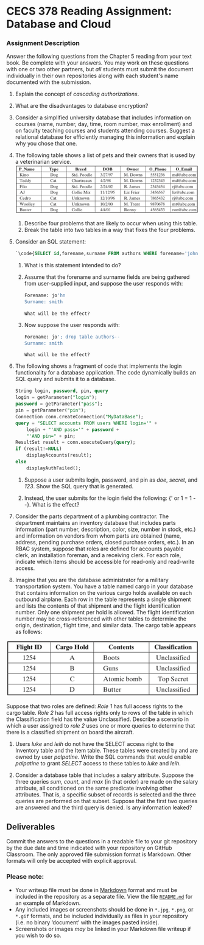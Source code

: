 # CECS 378 Reading Assignment: Database and Cloud

### Assignment Description
Answer the following questions from the Chapter 5 reading from your text book. Be complete with your answers. You may work on these questions with one or two other partners, but *all* students must submit the document individually in their own repositories along with each student's name documented with the submission.

1. Explain the concept of *cascading authorizations*.

2. What are the disadvantages to database encryption?

3. Consider a simplified university database that includes information on courses (name, number, day, time, room number, max enrollment) and on faculty teaching courses and students attending courses. Suggest a relational database for efficiently managing this information and explain why you chose that one.

4. The following table shows a list of pets and their owners that is used by a veterinarian
service.
	![Vet Table](vet_table.png "Vet Table")
  
   1. Describe four problems that are likely to occur when using this table.
   2. Break the table into two tables in a way that fixes the four problems.

1. Consider an SQL statement:

    ``` sql
    `\code{SELECT id,forename,surname FROM authors WHERE forename='john' AND surname='smith'}`
    ```
    
    1. What is this statement intended to do?
    2. Assume that the forename and surname fields are being gathered from user-supplied input, and suppose the user responds with:

        ``` sql
        Forename: jo'hn
        Surname: smith
        ```

           What will be the effect?
    
    3. Now suppose the user responds with:
 
        ``` sql
        Forename: jo'; drop table authors--
        Surname: smith
        ```
       
           What will be the effect?


6. The following shows a fragment of code that implements the login functionality for a database application. The code dynamically builds an SQL query and submits it to a database.

    ``` sql
    String login, password, pin, query
    login = getParameter("login");
    password = getParameter("pass");
    pin = getParameter("pin");
    Connection conn.createConnection("MyDataBase");
    query = "SELECT accounts FROM users WHERE login='" +
        login + "'AND pass='" + password +
        "'AND pin=" + pin;
    ResultSet result = conn.executeQuery(query);
    if (result!=NULL)
        displayAccounts(result);
    else
        displayAuthFailed();
    ```

    1. Suppose a user submits login, password, and pin as *doe*, *secret*, and *123*. Show the SQL query that is generated.
 
    2. Instead, the user submits for the login field the following: {' or 1 = 1 - -}. What is the effect?

7. Consider the parts department of a plumbing contractor. The department maintains an inventory database that includes parts information (part number, description, color, size, number in stock, etc.) and information on vendors from whom parts are obtained (name, address, pending purchase orders, closed purchase orders, etc.). In an RBAC system, suppose that roles are defined for accounts payable clerk, an installation foreman, and a receiving clerk. For each role, indicate which items should be accessible for read-only and read-write access.

8. Imagine that you are the database administrator for a military transportation system. You have a table named cargo in your database that contains information on the various cargo holds available on each outbound airplane. Each row in the table represents a single shipment and lists the contents of that shipment and the flight identification number. Only one shipment per hold is allowed. The flight identification number may be cross-referenced with other tables to determine the origin, destination, flight time, and similar data. The cargo table appears as follows:
   

  ![nukes](military_db.png "Military DB")


Suppose that two roles are defined: *Role 1* has full access rights to the cargo table. *Role 2* has full access rights only to rows of the table in which the Classification field has the value Unclassified. Describe a scenario in which a user assigned to *role 2* uses one or more queries to determine that there is a classified shipment on board the aircraft.

   1. Users *luke* and *leih* do not have the SELECT access right to the Inventory table and the Item table. These tables were created by and are owned by user *palpatine*. Write the SQL commands that would enable *palpatine* to grant *SELECT* access to these tables to *luke* and *leih*.

   2.  Consider a database table that includes a salary attribute. Suppose the three queries *sum*, *count*, and *max* (in that order) are made on the salary attribute, all conditioned on the same predicate involving other attributes. That is, a specific subset of records is selected and the three queries are performed on that subset. Suppose that the first two queries are answered and the third query is denied. Is any information leaked?

## Deliverables

Commit the answers to the questions in a readable file to your git repository by the due date and time indicated with your repository on GitHub Classroom. The only approved file submission format is Markdown. Other formats will only be accepted with explicit approval.

### Please note:

* Your writeup file *must* be done in [Markdown](https://docs.github.com/en/get-started/writing-on-github/getting-started-with-writing-and-formatting-on-github/basic-writing-and-formatting-syntax) format and must be included in the repository as a separate file. View the file [`README.md`](README.md?plain=1) for an example of Markdown.
* Any included images or screenshots should be done in `*.jpg`, `*.png`, or `*.gif` formats, and be included individually as files in your repository (i.e. no binary ‘document’ with the images pasted inside).
* Screenshots or images *may* be linked in your Markdown file writeup if you wish to do so.